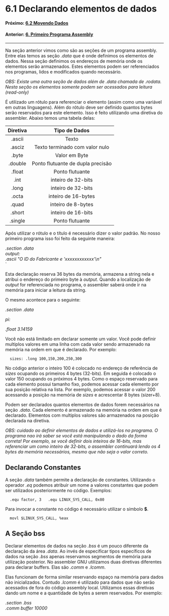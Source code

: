 # 6.1 Declarando elementos de dados

#### Próximo: [6.2 Movendo Dados](./movendo_dados.md)  
#### Anterior: [6. Primeiro Programa Assembly](./primeiro_programa.md)   

  ---  

Na seção anterior vimos como são as seções de um programa assembly. Entre elas temos as seção *.data* que é onde definimos os elementos de dados. Nessa seção definimos os endereços de memória onde os elementos serão armazenados. Estes elementos podem ser referenciados nos programas, lidos e modificados quando necessário.  

*OBS: Existe uma outra seção de dados além de .data chamada de .rodata. Nesta seção os elementos somente podem ser acessados para leitura (read-only)*  

É utilizado um rótulo para referenciar o elemento (assim como uma variável em outras linguagens). Além do rótulo deve ser definido quantos bytes serão reservados para este elemento. Isso é feito utilizando uma diretiva do assembler. Abaixo temos uma tabela delas:  
  

|Diretiva|Tipo de Dados|
|:---:|:---:|
|.ascii| Texto |
|.asciz| Texto terminado com valor nulo |
|.byte| Valor em Byte |
|.double| Ponto flutuante de dupla precisão |
|.float| Ponto flutuante |
|.int| inteiro de 32-bits |
|.long| inteiro de 32-bits |
|.octa| inteiro de 16-bytes |
|.quad| inteiro de 8-bytes |
|.short| inteiro de 16-bits |
|.single| Ponto flutuante |  

Após utilizar o rótulo e o título é necessário dizer o valor padrão. No nosso primeiro programa isso foi feito da seguinte maneira:  

*.section .data*  
 *output:*  
  *.ascii "O ID do Fabricante e 'xxxxxxxxxxxx'\n"*  
`  

Esta declaração reserva 36 bytes da memória, armazena a string nela e atribui o endereço do primeiro byte à *output*. Quando a localização de *output* for referenciada no programa, o assembler saberá onde ir na memória para iniciar a leitura da string.  

O mesmo acontece para o seguinte:  


*.section .data*  

*pi:*  

*.float 3.14159*  

  
  Você não está limitado em declarar somente um valor. Você pode definir multiplos valores em uma linha com cada valor sendo armazenado na memória na ordem em que é declarado. Por exemplo:  
  
`  
 sizes:
  .long 100,150,200,250,300
`  

No código anterior o inteiro 100 é colocado no endereço de referência de *sizes* ocupando os primeiros 4 bytes (32-bits). Em seguida é colocado o valor 150 ocupando os próximos 4 bytes. Como o espaço reservado para cada elemento possui tamanho fixo, podemos acessar cada elemento por sua posição relativa na lista. Por exemplo, podemos acessar o valor 200 acessando a posição na memória de *sizes* e acrescentar 8 bytes (sizer+8).  

Podem ser declarados quantos elementos de dados forem necessários na seção *.data*. Cada elemento é armazenado na memória na ordem em que é declarado. Elementos com multiplos valores são armazenados na posição declarada na diretiva.  

*OBS: cuidado ao definir elementos de dados e utilizá-los no programa. O programa nao irá saber se você está manipulando o dado da forma correta! Por exemplo, se você definir dois inteiros de 16-bits, mas referenciar um como inteiro de 32-bits, o assembler continuará lendo os 4 bytes da memória necessários, mesmo que não seja o valor correto.*  


## Declarando Constantes  

A seção *.data* também permite a declaração de constantes. Utilizando o operador *.eq* podemos atribuir um nome a valores constantes que podem ser utilizados posteriormente no código. Exemplos:  

`  
.equ factor, 3  
.equ LINUX_SYS_CALL, 0x80  
`  

Para invocar a constante no código é necessário utilizar o símbolo **$**.

`  
movl $LINUX_SYS_CALL, %eax  
`  

## A Seção bss  

Declarar elementos de dados na seção *.bss* é um pouco diferente da declaração da área *.data*. Ao invés de especificar tipos específicos de dados na seção *.bss* apenas reservamos segmentos de memória para utilização posterior. No assembler GNU utilizamos duas diretivas diferentes para declarar buffers. Elas são *.comm* e *.lcomm*.  

Elas funcionam de forma similar reservando espaço na memória para dados não inicializados. Contudo *.lcomm* é utilizado para dados que não serão acessados de fora do código assembly local. Utilizamos essas diretivas dando um nome e a quantidade de bytes a serem reservados. Por exemplo:  


*.section .bss*  
  *.comm buffer 10000*  

